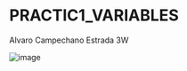 # PRACTIC1_VARIABLES
Alvaro Campechano Estrada 3W

![image](https://github.com/user-attachments/assets/5779b71c-c487-46a7-87b0-a0aed777b65e)
